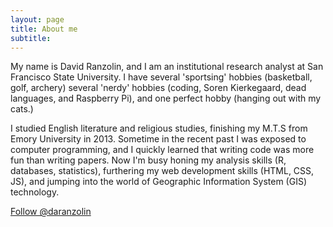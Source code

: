 ```yaml
---
layout: page
title: About me
subtitle: 
---
```


My name is David Ranzolin, and I am an institutional research analyst at San Francisco State University. I have several 'sportsing' hobbies (basketball, golf, archery)
several 'nerdy' hobbies (coding, Soren Kierkegaard, dead languages, and Raspberry Pi), and one perfect hobby (hanging out with my cats.)  

I studied English literature and religious studies, finishing my M.T.S from Emory University in 2013. Sometime in the recent past I was exposed to computer programming, and I quickly learned that writing code was more fun than writing papers. Now I'm busy honing my analysis skills (R, databases, statistics), furthering my web development skills (HTML, CSS, JS), and jumping into the world of Geographic Information System (GIS) technology.

<a href="https://twitter.com/daranzolin?ref_src=twsrc%5Etfw" class="twitter-follow-button" data-size="large" data-show-count="false">Follow @daranzolin</a><script async src="https://platform.twitter.com/widgets.js" charset="utf-8"></script>